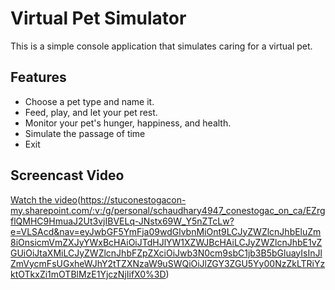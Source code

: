 # Virtual Pet Simulator
This is a simple console application that simulates caring for a virtual pet.

## Features
- Choose a pet type and name it.
- Feed, play, and let your pet rest.
- Monitor your pet's hunger, happiness, and health.
- Simulate the passage of time
- Exit

## Screencast Video
[Watch the video](https://youtu.be/RXkxV2TRw3o)(https://stuconestogacon-my.sharepoint.com/:v:/g/personal/schaudhary4947_conestogac_on_ca/EZrgflQMHC9HmuaJ2Ut3vjIBVELq-JNstx69W_Y5nZTcLw?e=VLSAcd&nav=eyJwbGF5YmFja09wdGlvbnMiOnt9LCJyZWZlcnJhbEluZm8iOnsicmVmZXJyYWxBcHAiOiJTdHJlYW1XZWJBcHAiLCJyZWZlcnJhbE1vZGUiOiJtaXMiLCJyZWZlcnJhbFZpZXciOiJwb3N0cm9sbC1jb3B5bGluayIsInJlZmVycmFsUGxheWJhY2tTZXNzaW9uSWQiOiJlZGY3ZGU5Yy00NzZkLTRiYzktOTkxZi1mOTBlMzE1YjczNjIifX0%3D)
